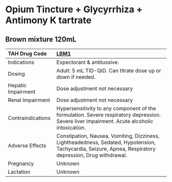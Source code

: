 # Opium Tincture + Glycyrrhiza + Antimony K tartrate

## Brown mixture 120mL

| TAH Drug Code      | [LBM1](https://www.tahsda.org.tw/drugs/hissearch.php?drug_code=LBM1)                                                                                    |
|:-------------------|:--------------------------------------------------------------------------------------------------------------------------------------------------------|
| Indications        | Expectorant & antitussive.                                                                                                                              |
| Dosing             | Adult: 5 mL TID-QID. Can titrate dose up or down if needed.                                                                                             |
| Hepatic Impairment | Dose adjustment not necessary                                                                                                                           |
| Renal Impairment   | Dose adjustment not necessary                                                                                                                           |
| Contraindications  | Hypersensitivity to any component of the formulation. Severe respiratory depression. Severe liver impairment. Acute alcoholic intoxication.             |
| Adverse Effects    | Constipation, Nausea, Vomiting, Dizziness, Lightheadedness, Sedated, Hypotension, Tachycardia, Seizure, Apnea, Respiratory depression, Drug withdrawal. |
| Pregnancy          | Unknown                                                                                                                                                 |
| Lactation          | Unknown                                                                                                                                                 |

